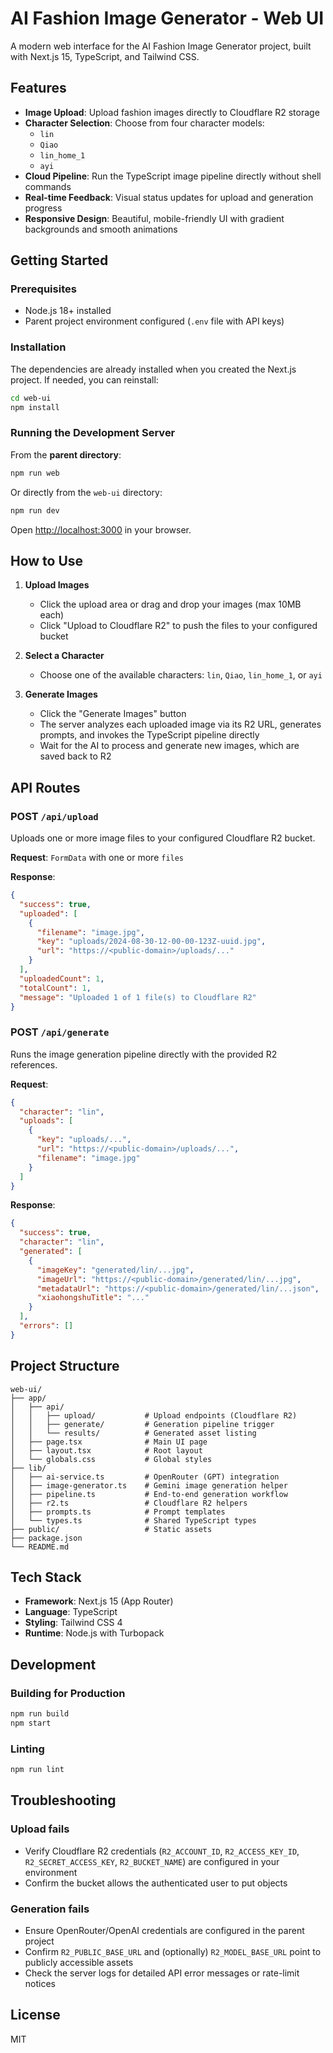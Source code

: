 # AI Fashion Image Generator - Web UI

A modern web interface for the AI Fashion Image Generator project, built with Next.js 15, TypeScript, and Tailwind CSS.

## Features

- **Image Upload**: Upload fashion images directly to Cloudflare R2 storage
- **Character Selection**: Choose from four character models:
  - `lin`
  - `Qiao`
  - `lin_home_1`
  - `ayi`
- **Cloud Pipeline**: Run the TypeScript image pipeline directly without shell commands
- **Real-time Feedback**: Visual status updates for upload and generation progress
- **Responsive Design**: Beautiful, mobile-friendly UI with gradient backgrounds and smooth animations

## Getting Started

### Prerequisites

- Node.js 18+ installed
- Parent project environment configured (`.env` file with API keys)

### Installation

The dependencies are already installed when you created the Next.js project. If needed, you can reinstall:

```bash
cd web-ui
npm install
```

### Running the Development Server

From the **parent directory**:

```bash
npm run web
```

Or directly from the `web-ui` directory:

```bash
npm run dev
```

Open [http://localhost:3000](http://localhost:3000) in your browser.

## How to Use

1. **Upload Images**
   - Click the upload area or drag and drop your images (max 10MB each)
   - Click "Upload to Cloudflare R2" to push the files to your configured bucket

2. **Select a Character**
   - Choose one of the available characters: `lin`, `Qiao`, `lin_home_1`, or `ayi`

3. **Generate Images**
   - Click the "Generate Images" button
   - The server analyzes each uploaded image via its R2 URL, generates prompts, and invokes the TypeScript pipeline directly
   - Wait for the AI to process and generate new images, which are saved back to R2

## API Routes

### POST `/api/upload`

Uploads one or more image files to your configured Cloudflare R2 bucket.

**Request**: `FormData` with one or more `files`

**Response**:
```json
{
  "success": true,
  "uploaded": [
    {
      "filename": "image.jpg",
      "key": "uploads/2024-08-30-12-00-00-123Z-uuid.jpg",
      "url": "https://<public-domain>/uploads/..."
    }
  ],
  "uploadedCount": 1,
  "totalCount": 1,
  "message": "Uploaded 1 of 1 file(s) to Cloudflare R2"
}
```

### POST `/api/generate`

Runs the image generation pipeline directly with the provided R2 references.

**Request**:
```json
{
  "character": "lin",
  "uploads": [
    {
      "key": "uploads/...",
      "url": "https://<public-domain>/uploads/...",
      "filename": "image.jpg"
    }
  ]
}
```

**Response**:
```json
{
  "success": true,
  "character": "lin",
  "generated": [
    {
      "imageKey": "generated/lin/...jpg",
      "imageUrl": "https://<public-domain>/generated/lin/...jpg",
      "metadataUrl": "https://<public-domain>/generated/lin/...json",
      "xiaohongshuTitle": "..."
    }
  ],
  "errors": []
}
```

## Project Structure

```
web-ui/
├── app/
│   ├── api/
│   │   ├── upload/           # Upload endpoints (Cloudflare R2)
│   │   ├── generate/         # Generation pipeline trigger
│   │   └── results/          # Generated asset listing
│   ├── page.tsx              # Main UI page
│   ├── layout.tsx            # Root layout
│   └── globals.css           # Global styles
├── lib/
│   ├── ai-service.ts         # OpenRouter (GPT) integration
│   ├── image-generator.ts    # Gemini image generation helper
│   ├── pipeline.ts           # End-to-end generation workflow
│   ├── r2.ts                 # Cloudflare R2 helpers
│   ├── prompts.ts            # Prompt templates
│   └── types.ts              # Shared TypeScript types
├── public/                   # Static assets
├── package.json
└── README.md
```

## Tech Stack

- **Framework**: Next.js 15 (App Router)
- **Language**: TypeScript
- **Styling**: Tailwind CSS 4
- **Runtime**: Node.js with Turbopack

## Development

### Building for Production

```bash
npm run build
npm start
```

### Linting

```bash
npm run lint
```

## Troubleshooting

### Upload fails

- Verify Cloudflare R2 credentials (`R2_ACCOUNT_ID`, `R2_ACCESS_KEY_ID`, `R2_SECRET_ACCESS_KEY`, `R2_BUCKET_NAME`) are configured in your environment
- Confirm the bucket allows the authenticated user to put objects

### Generation fails

- Ensure OpenRouter/OpenAI credentials are configured in the parent project
- Confirm `R2_PUBLIC_BASE_URL` and (optionally) `R2_MODEL_BASE_URL` point to publicly accessible assets
- Check the server logs for detailed API error messages or rate-limit notices

## License

MIT
